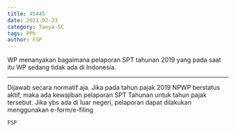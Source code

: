 ```yaml
---
title: 45445
date: 2021-02-23
category: Tanya-SC
tags: PPh
author: FSP
---
```


WP menanyakan bagaimana pelaporan SPT tahunan 2019 yang pada saat itu WP sedang tidak ada di Indonesia.

---

Dijawab secara normatif aja. Jika pada tahun pajak 2019 NPWP berstatus aktif, maka ada kewajiban pelaporan SPT Tahunan untuk tahun pajak tersebut. Jika ybs ada di luar negeri, pelaporan dapat dilakukan menggunakan e-form/e-filing

`FSP`
